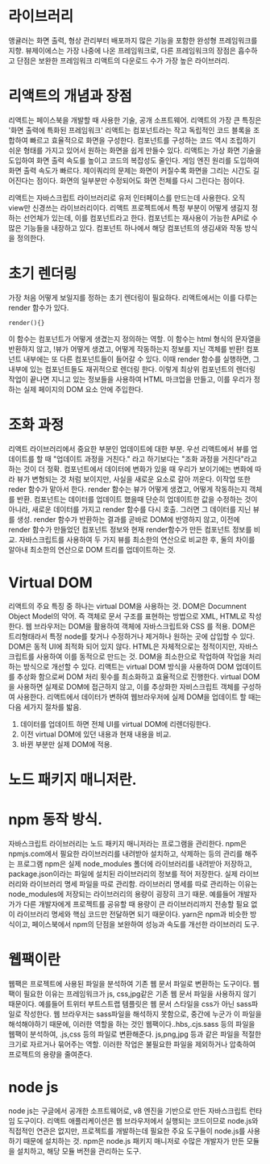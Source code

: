 # 라이브러리
앵귤러는 화면 출력, 형상 관리부터 배포까지 많은 기능을 포함한 완성형 프레임워크를 지향.
뷰제이에스는 가장 나중에 나온 프레임워크로, 다른 프레임워크의 장점은 흡수하고 단점은 보완한 프레임워크
리액트의 다운로드 수가 가장 높은 라이브러리.

# 리액트의 개념과 장점
리액트는 페이스북을 개발할 때 사용한 기술, 공개 소프트웨어. 
리액트의 가장 큰 특징은 '화면 출력에 특화된 프레임워크'
리액트는 컴포넌트라는 작고 독립적인 코드 블록을 조합하여 빠르고 효율적으로 화면을 구성한다.
컴포넌트를 구성하는 코드 역시 조립하기 쉬운 형태를 가지고 있어서 원하는 화면을 쉽게 만들수 있다. 
리액트는 가상 화면 기술을 도입하여 화면 출력 속도를 높이고 코드의 복잡성도 줄인다. 
게임 엔진 원리를 도입하여 화면 출력 속도가 빠르다. 
제이쿼리의 문제는 화면이 커질수록 화면을 그리는 시간도 길어진다는 점이다. 화면의 일부분만 수정되어도 화면 전체를 다시 그린다는 점이다. 

리액트는 자바스크립트 라이브러리로 유저 인터페이스를 만드는데 사용한다. 오직 view만 신경쓰는 라이브러리이다. 
리액트 프로젝트에서 특정 부분이 어떻게 생길지 정하는 선언체가 있는데, 이를 컴포넌트라고 한다. 컴포넌트는 재사용이 가능한 API로 수많은 기능들을 내장하고 있다. 컴포넌트 하나에서 해당 컴포넌트의 생김새와 작동 방식을 정의한다. 

# 초기 렌더링
가장 처음 어떻게 보일지를 정하는 초기 렌더링이 필요하다. 리액트에서는 이를 다루는 render 함수가 있다. 
```
render(){}
```
이 함수는 컴포넌트가 어떻게 생겼는지 정의하는 역할. 이 함수는 html 형식의 문자열을 반환하지 않고, 
!뷰가 어떻게 생겼고, 어떻게 작동하는지 정보를 지닌 객체를 반환!
컴포넌트 내부에는 또 다른 컴포넌트들이 들어갈 수 있다. 이때 render 함수를 실행하면, 그 내부에 있는 컴포넌트들도 재귀적으로 렌더링 한다. 
이렇게 최상위 컴포넌트의 렌더링 작업이 끝나면 지니고 있는 정보들을 사용하여 HTML 마크업을 만들고, 이를 우리가 정하는 실제 페이지의 DOM 요소 안에 주입한다. 

# 조화 과정
리액트 라이브러리에서 중요한 부분인 업데이트에 대한 부분. 우선 리액트에서 뷰를 업데이트를 할 때 "업데이트 과정을 거친다." 라고 하기보다는 "조화 과정을 거친다"라고 하는 것이 더 정확. 컴포넌트에서 데이터에 변화가 있을 때 우리가 보이기에는 변화에 따라 뷰가 변형되는 것 처럼 보이지만, 사실을 새로운 요소로 갈아 끼운다. 이작업 또한 reder 함수가 맡아서 한다. render 함수는 뷰가 어떻게 생겼고, 어떻게 작동하는지 객체를 반환. 컴포넌트는 데이터를 업데이트 했을때 단순히 업데이트한 값을 수정하는 것이 아니라, 새로운 데이터를 가지고 render 함수를 다시 호출. 그러면 그 데이터를 지닌 뷰를 생성. render 함수가 반환하는 결과를 곧바로 DOM에 반영하지 않고, 이전에 render 함수가 만들었던 컴포넌트 정보와 현재 render함수가 만든 컴포넌트 정보를 비교. 자바스크립트를 사용하여 두 가지 뷰를 최소한의 연산으로 비교한 후, 둘의 차이를 알아내 최소한의 연산으로 DOM 트리를 업데이트하는 것. 

# Virtual DOM
리액트의 주요 특징 중 하나는 virtual DOM을 사용하는 것. DOM은 Documnent Object Model의 약어. 즉 객체로 문서 구조를 표현하는 방법으로 XML, HTML로 작성한다. 웹 브라우저는 DOM을 활용하여 객체에 자바스크립트와 CSS 를 적용. DOM은 트리형태라서 특정 node를 찾거나 수정하거나 제거하나 원하는 곳에 삽입할 수 있다. DOM은 동적 UI에 최적화 되어 있지 않다. HTML은 자체적으로는 정적이지만, 자바스크립트를 사용하여 이를 동적으로 만드는 것. 
DOM을 최소한으로 작업하여 작업을 처리하는 방식으로 개선할 수 있다. 리액트는 virtual DOM 방식을 사용하여 DOM 업데이트를 추상화 함으로써 DOM 처리 횟수를 최소화하고 효율적으로 진행한다. virtual DOM을 사용하면 실제로 DOM에 접근하지 않고, 이를 추상화한 자비스크립트 객체를 구성하여 사용한다. 리액트에서 데이터가 변하여 웹브라우저에 실제 DOM을 업데이트 할 때는 다음 세가지 절차를 밟음. 
1. 데이터를 업데이트 하면 전체 UI를 virtual DOM에 리렌더링한다. 
2. 이전 virtual DOM에 있던 내용과 현재 내용을 비교.
3. 바뀐 부분만 실제 DOM에 적용. 


# 노드 패키지 매니저란.
# npm 동작 방식.
자바스크립트 라이브러리는 노드 패키지 매니저라는 프로그램을 관리한다. 
npm은 npmjs.com에서 필요한 라이브러리를 내려받아 설치하고, 삭제하는 등의 관리를 해주는 프로그램
npm은 실제 node_modules 폴더에 라이브러리를 내려받아 저장하고, package.json이라는 파일에 설치된 라이브러리의 정보를 적어 저장한다. 실제 라이브러리와 라이브러리 명세 파일을 따로 관리함. 라이브러리 명세를 따로 관리하는 이유는 node_modules에 저장되는 라이브러리의 용량이 굉장히 크기 때문. 
예를들어 개발자가가 다른 개발자에게 프로젝트를 공유할 때 용량이 큰 라이브러리까지 전송할 필요 없이 라이브러리 명세와 핵심 코드만 전달하면 되기 때문이다.
yarn은 npm과 비슷한 방식이고, 페이스북에서 npm의 단점을 보완하여 성능과 속도를 개선한 라이브러리 도구. 

# 웹팩이란 
웹팩은 프로젝트에 사용된 파일을 분석하여 기존 웹 문서 파일로 변환하는 도구이다. 웹팩이 필요한 이유는 프레임워크가 js, css,jpg같은 기존 웹 문서 파일을 사용하지 않기 때문이다. 예를들어 트위터 부트스트랩 템플릿은 웹 문서 스타일을 css가 아닌 sass파일로 작성한다. 웹 브라우저는 sass파일을 해석하지 못함으로, 중간에 누군가 이 파일을 해석해야하기 때문에, 이러한 역할을 하는 것인 웹팩이다..hbs,.cjs.sass 등의 파일을 웹팩이 분석하여, .js,css 등의 파일로 변환해준다. js,png,jpg 등과 같은 파일을 적절한 크기로 자르거나 묶어주는 역할. 이러한 작업은 불필요한 파일을 제외하거나 압축하여 프로젝트의 용량을 줄여준다. 

# node js 
node js는 구글에서 공개한 소프트웨어로, v8 엔진을 기반으로 만든 자바스크립트 런타임 도구이다. 리액트 애플리케이션은 웹 브라우저에서 실행되는 코드이므로 node.js와 직접적인 연관은 없지만, 프로젝트를 개발하는데 필요한 주요 도구들이 node.js를 사용하기 때문에 설치하는 것. npm은 node.js 패키지 매니저로 수많은 개발자가 만든 모듈을 설치하고, 해당 모듈 버전을 관리하는 도구. 


